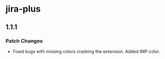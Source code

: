 # jira-plus

## 1.1.1

### Patch Changes

- Fixed bugs with missing colors crashing the extension. Added IMP color.
